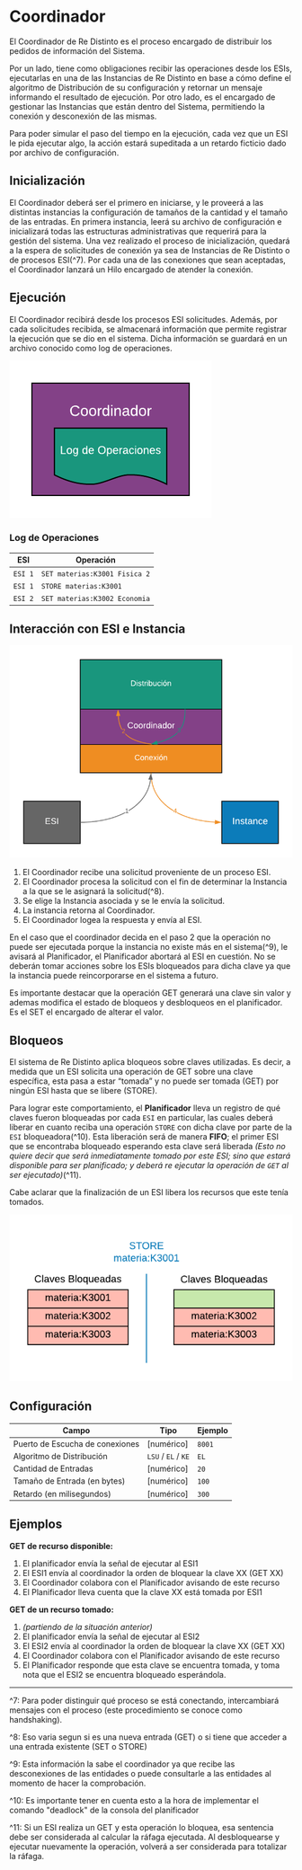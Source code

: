 # Coordinador

El Coordinador de Re Distinto es el proceso encargado de distribuir los pedidos de información del Sistema.

Por un lado, tiene como obligaciones recibir las operaciones desde los ESIs, ejecutarlas en una de las Instancias de Re Distinto en base a cómo define el algoritmo de Distribución de su configuración y retornar un mensaje informando el resultado de ejecución. Por otro lado, es el encargado de gestionar las Instancias que están dentro del Sistema, permitiendo la conexión y desconexión de las mismas.

Para poder simular el paso del tiempo en la ejecución, cada vez que un ESI le pida ejecutar algo, la acción estará supeditada a un retardo ficticio dado por archivo de configuración.

## Inicialización

El Coordinador deberá ser el primero en iniciarse, y le proveerá a las distintas instancias la configuración de tamaños de la cantidad y el tamaño de las entradas. En primera instancia, leerá su archivo de configuración e inicializará todas las estructuras administrativas que requerirá para la gestión del sistema. Una vez realizado el proceso de inicialización, quedará a la espera de solicitudes de conexión ya sea de Instancias de Re Distinto o de procesos ESI(^7). Por cada una de las conexiones que sean aceptadas, el Coordinador lanzará un Hilo encargado de atender la conexión.

## Ejecución

El Coordinador recibirá desde los procesos ESI solicitudes. Además, por cada solicitudes recibida, se almacenará información que permite registrar la ejecución que se dio en el sistema. Dicha información se guardará en un archivo conocido como log de operaciones.

![Log de Operaciones del Coordinador](assets/log-operaciones.png)

### Log de Operaciones

| ESI     | Operación                       |
|---------|---------------------------------|
| `ESI 1` | `SET materias:K3001 Fisica 2` |
| `ESI 1` | `STORE materias:K3001`          |
| `ESI 2` | `SET materias:K3002 Economia` |

## Interacción con ESI e Instancia

![Interacción con ESI e Instancia](assets/interaccion-esi-instancia.png)

1. El Coordinador recibe una solicitud proveniente de un proceso ESI.
2. El Coordinador procesa la solicitud con el fin de determinar la Instancia a la que se le asignará la solicitud(^8).
3. Se elige la Instancia asociada y se le envía la solicitud.
4. La instancia retorna al Coordinador.
5. El Coordinador logea la respuesta y envía al ESI.

En el caso que el coordinador decida en el paso 2 que la operación no puede ser ejecutada porque la instancia no existe más en el sistema(^9), le avisará al Planificador, el Planificador abortará al ESI en cuestión. No se deberán tomar acciones sobre los ESIs bloqueados para dicha clave ya que la instancia puede reincorporarse en el sistema a futuro.

Es importante destacar que la operación GET generará una clave sin valor y ademas modifica el estado de bloqueos y desbloqueos en el planificador. Es el SET el encargado de alterar el valor.

## Bloqueos

El sistema de Re Distinto aplica bloqueos sobre claves utilizadas. Es decir, a medida que un ESI solicita una operación de GET sobre una clave específica, esta pasa a estar “tomada” y no puede ser tomada (GET) por ningún ESI hasta que se libere (STORE).

Para lograr este comportamiento, el **Planificador** lleva un registro de qué claves fueron bloqueadas por cada `ESI` en particular, las cuales deberá liberar en cuanto reciba una operación `STORE` con dicha clave por parte de la `ESI` bloqueadora(^10). Esta liberación será de manera **FIFO**; el primer ESI que se encontraba bloqueado esperando esta clave será liberada _(Esto no quiere decir que será inmediatamente tomado por este ESI; sino que estará disponible para ser planificado; y deberá re ejecutar la operación de `GET` al ser ejecutado)_(^11).

Cabe aclarar que la finalización de un ESI libera los recursos que este tenía tomados.

![Claves de un STORE](assets/claves-store.png)

## Configuración

| Campo                           | Tipo                | Ejemplo |
|---------------------------------|---------------------|---------|
| Puerto de Escucha de conexiones | [numérico]          | `8001`  |
| Algoritmo de Distribución       | `LSU` / `EL` / `KE` | `EL`    |
| Cantidad de Entradas            | [numérico]          | `20`    |
| Tamaño de Entrada (en bytes)    | [numérico]          | `100`   |
| Retardo (en milisegundos)       | [numérico]          | `300`   |

## Ejemplos

**GET de recurso disponible:**

1. El planificador envía la señal de ejecutar al ESI1
2. El ESI1 envía al coordinador la orden de bloquear la clave XX (GET XX)
3. El Coordinador colabora con el Planificador avisando de este recurso
4. El Planificador lleva cuenta que la clave XX está tomada por ESI1

**GET de un recurso tomado:**

1. _(partiendo de la situación anterior)_
2. El planificador envía la señal de ejecutar al ESI2
3. El ESI2 envía al coordinador la orden de bloquear la clave XX (GET XX)
4. El Coordinador colabora con el Planificador avisando de este recurso
5. El Planificador responde que esta clave se encuentra tomada, y toma nota que el ESI2 se encuentra bloqueado esperándola.

---

^7: Para poder distinguir qué proceso se está conectando, intercambiará mensajes con el proceso (este procedimiento se conoce como handshaking).

^8: Eso varia segun si es una nueva entrada (GET) o si tiene que acceder a una entrada existente (SET o STORE)

^9: Esta información la sabe el coordinador ya que recibe las desconexiones de las entidades o puede consultarle a las entidades al momento de hacer la comprobación.

^10: Es importante tener en cuenta esto a la hora de implementar el comando "deadlock" de la consola del planificador

^11: Si un ESI realiza un GET y esta operación lo bloquea, esa sentencia debe ser considerada al calcular la ráfaga ejecutada. Al desbloquearse y ejecutar nuevamente la operación, volverá a ser considerada para totalizar la ráfaga. 